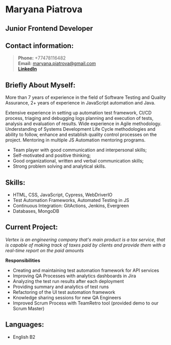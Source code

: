 # Maryana Piatrova

## Junior Frontend Developer

## Contact information:
> **Phone:** +77478116482\
> **Email:** maryana.piatrova@gmail.com\
> [**LinkedIn**](https://www.linkedin.com/in/mariannapetrova/)

## Briefly About Myself:
More than 7 years of experience in the field of Software Testing and Quality Assurance, 2+ years of experience in JavaScript automation and Java.

Extensive experience in setting up automation test framework, CI/CD process, triaging and debugging logs planning and execution of tests, analysis and evaluation of results. Wide experience in Agile methodology. Understanding of Systems Development Life Cycle methodologies and ability to follow, enhance and establish quality control processes on the project. Mentoring in multiple JS Automation mentoring programs.

* Team player with good communication and interpersonal skills;
* Self-motivated and positive thinking;
* Good organizational, written and verbal communication skills;
* Strong problem solving and analytical skills.

## Skills:
* HTML, CSS, JavaScript, Cypress, WebDriverIO
* Test Automation Frameworks, Automated Testing in JS
* Continuous Integration: GitActions, Jenkins, Evergreen
* Databases, MongoDB

## Current Project:
*Vertex is an engineering company that's main product is a tax service, that is capable of making track of taxes paid by clients and provide them with a real-time report on the paid amounts*

**Responsibilities**
* Creating and maintaining test automation framework for API services
* Improving QA Processes with analytics dashboards in Jira
* Analyzing the test run results after each deployment
* Providing summary and analytics of test runs
* Refactoring of the UI test automation framework
* Knowledge sharing sessions for new QA Engineers
* Improved Scrum Process with TeamRetro tool (provided demo to our Scrum Master)

## Languages:
* English B2
